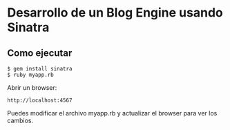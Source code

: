 # Desarrollo de un Blog Engine usando Sinatra


## Como ejecutar

	$ gem install sinatra
	$ ruby myapp.rb

Abrir un browser:
	
	http://localhost:4567

Puedes modificar el archivo myapp.rb y actualizar el browser para ver los cambios.